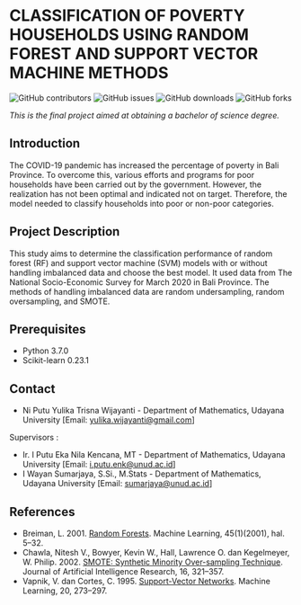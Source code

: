 # CLASSIFICATION OF POVERTY HOUSEHOLDS USING RANDOM FOREST AND SUPPORT VECTOR MACHINE METHODS

![GitHub contributors](https://img.shields.io/github/contributors/yulikawijayanti/Final-Project-Poverty-Households-Classification?color=blue&style=flat-square)  ![GitHub issues](https://img.shields.io/github/issues/yulikawijayanti/Final-Project-Poverty-Households-Classification?color=blueviolet&style=flat-square) ![GitHub downloads](https://img.shields.io/github/downloads/yulikawijayanti/Final-Project-Poverty-Households-Classification/total?color=purple&style=flat-square)  ![GitHub forks](https://img.shields.io/github/forks/yulikawijayanti/Final-Project-Poverty-Households-Classification?color=orange&style=flat-square)


*This is the final project aimed at obtaining a bachelor of science degree.*

## Introduction

The COVID-19 pandemic has increased the percentage of poverty in Bali Province. To overcome this, various efforts and programs for poor households have been carried out by the government. However, the realization has not been optimal and indicated not on target. Therefore, the model needed to classify households into poor or non-poor categories.

## Project Description

This study aims to determine the classification performance of random forest (RF) and support vector machine (SVM) models with or without handling imbalanced data and choose the best model. It used data from The National Socio-Economic Survey for March 2020 in Bali Province. The methods of handling imbalanced data are random undersampling, random oversampling, and SMOTE.

## Prerequisites
- Python 3.7.0
- Scikit-learn 0.23.1

## Contact

- Ni Putu Yulika Trisna Wijayanti - Department of Mathematics, Udayana University [Email: yulika.wijayanti@gmail.com]

Supervisors :

- Ir. I Putu Eka Nila Kencana, MT - Department of Mathematics, Udayana University [Email: i.putu.enk@unud.ac.id] 
- I Wayan Sumarjaya, S.Si., M.Stats - Department of Mathematics, Udayana University [Email: sumarjaya@unud.ac.id]

## References

- Breiman, L. 2001. [Random Forests](https://link.springer.com/article/10.1023/A:1010933404324). Machine Learning, 45(1)(2001), hal. 5–32. 
- Chawla, Nitesh V., Bowyer, Kevin W., Hall, Lawrence O. dan Kegelmeyer, W. Philip. 2002. [SMOTE: Synthetic Minority Over-sampling Technique](https://arxiv.org/abs/1106.1813). Journal of Artificial Intelligence Research, 16, 321–357.
- Vapnik, V. dan Cortes, C. 1995. [Support-Vector Networks](https://link.springer.com/article/10.1007/BF00994018). Machine Learning, 20, 273–297.


